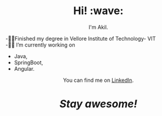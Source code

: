 <h1 align='center'> Hi! :wave:</h1>
<p align='center'>
I'm Akil.
</p>

-👨‍🎓Finished my degree in Vellore Institute of Technology- VIT<br>
-👨‍💻 I’m currently working on 
<ul>
  <li>Java,</li>
  <li>SpringBoot,</li>
  <li>Angular.</li>
</ul>
<p align='center'>You can find me on <a href="www.linkedin.com/in/akil-v-b2b427144">LinkedIn</a>.</p>

<h1 align='center'><i>Stay awesome!</i></h1>

